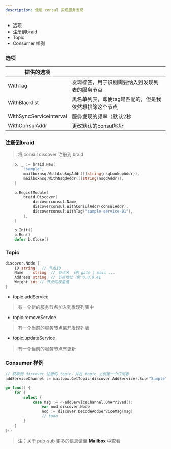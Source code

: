 ```yaml
---
description: 使用 consul 实现服务发现
---
```


* 选项
* 注册到braid
* Topic
* Consumer 样例

### 选项
| 提供的选项 |  |
| ---- | ---- | 
| WithTag | 发现标签，用于识别需要纳入到发现列表的服务节点 |
| WithBlacklist | 黑名单列表，即便tag是匹配的，但是我依然想排除这个节点 |
| WithSyncServiceInterval | 服务发现的频率（默认2秒 |
| WithConsulAddr | 更改默认的consul地址 |


### 注册到braid
> 将 consul discover 注册到 braid

```go
    b, _ := braid.New(
		"sample",
		mailboxnsq.WithLookupAddr([]string{nsqLookupAddr}),
		mailboxnsq.WithNsqdAddr([]string{nsqdAddr}),
	)

	b.RegistModule(
		braid.Discover(
			discoverconsul.Name,
			discoverconsul.WithConsulAddr(consulAddr),
			discoverconsul.WithTag("sample-service-01"),
		),
	)

	b.Init()
	b.Run()
	defer b.Close()
```


### Topic

```go
discover.Node {
	ID string	// 节点ID
	Name    string  // 节点名 （例 gate | mail ...
	Address string	// 节点地址（例 0.0.0.41
	Weight int // 节点的权重值
}
```

* topic.addService
 > 有一个新的服务节点加入到发现列表中
* topic.removeService
 > 有一个当前的服务节点离开发现列表
* topic.updateService
 > 有一个当前的服务节点有更新

### Consumer 样例

```go
// 获取到 discover 注册的 topic，并在 topic 上创建一个订阅者 
addServiceChannel := mailbox.GetTopic(discover.AddService).Sub("Sample")

go func() {
	for {
		select {
			case msg := <-addServiceChannel.OnArrived():
				var nod discover.Node
				nod := discover.DecodeAddServiceMsg(msg)
				// todo
		}
	}
}()
```

> 注：关于 pub-sub 更多的信息请至 [**Mailbox**](mailbox.md) 中查看